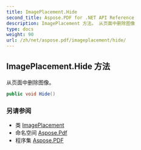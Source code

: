```yaml
---
title: ImagePlacement.Hide
second_title: Aspose.PDF for .NET API Reference
description: ImagePlacement 方法。 从页面中删除图像
type: docs
weight: 90
url: /zh/net/aspose.pdf/imageplacement/hide/
---
```

## ImagePlacement.Hide 方法

从页面中删除图像。

```csharp
public void Hide()
```

### 另请参阅

* 类 [ImagePlacement](../)
* 命名空间 [Aspose.Pdf](../../../aspose.pdf/)
* 程序集 [Aspose.PDF](../../../)